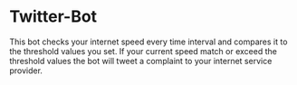 # Twitter-Bot
This bot checks your internet speed every time interval and compares it to the threshold values you set.  If your current speed match or exceed the threshold values the bot will tweet a complaint to your internet service provider.  
